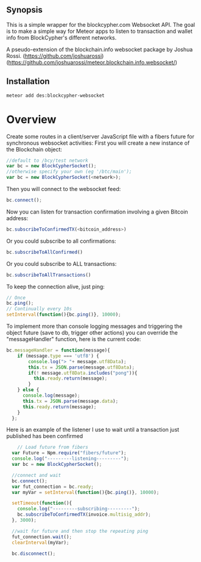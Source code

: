 ## Synopsis

This is a simple wrapper for the blockcypher.com Websocket API. The goal is to make a simple way for Meteor apps to listen to transaction and wallet info from BlockCypher's different networks.

A pseudo-extension of the blockchain.info websocket package by Joshua Rossi. (https://github.com/joshuarossi)
(https://github.com/joshuarossi/meteor.blockchain.info.websocket/)

## Installation
```
meteor add des:blockcypher-websocket

```
# Overview
Create some routes in a client/server JavaScript file with a fibers future for synchronous websocket activities:
First you will create a new instance of the Blockchain object:
```javascript
//default to /bcy/test network
var bc = new BlockCypherSocket();
//otherwise specify your own (eg '/btc/main');
var bc = new BlockCypherSocket(<network>);
```
Then you will connect to the websocket feed:
```javascript
bc.connect();
```
Now you can listen for transaction confirmation involving a given Bitcoin address:
```javascript
bc.subscribeToConfirmedTX(<bitcoin_address>)
```
Or you could subscribe to all confirmations:
```javascript
bc.subscribeToAllConfirmed()
```
Or you could subscribe to ALL transactions:
```javascript
bc.subscribeToAllTransactions()
```
To keep the connection alive, just ping:
```javascript
// Once
bc.ping();
// Continually every 10s
setInterval(function(){bc.ping()}, 10000);
```
To implement more than console logging messages and triggering the object future (save to db, trigger other actions) you can override the "messageHandler" function, here is the current code:
```javascript
bc.messageHandler = function(message){
    if (message.type === 'utf8') {
        console.log("> "+ message.utf8Data);
        this.tx = JSON.parse(message.utf8Data);
        if(! message.utf8Data.includes("pong")){
          this.ready.return(message);
        }
    } else {
      console.log(message);
      this.tx = JSON.parse(message.data);
      this.ready.return(message);
    }
  };
```

Here is an example of the listener I use to wait until a transaction just published has been confirmed
```javascript
	// Load future from fibers
  var Future = Npm.require("fibers/future");
  console.log("---------listening---------");
  var bc = new BlockCypherSocket();

  //connect and wait
  bc.connect();
  var fut_connection = bc.ready;
  var myVar = setInterval(function(){bc.ping()}, 10000);

  setTimeout(function(){
    console.log("---------subscribing---------");
    bc.subscribeToConfirmedTX(invoice.multisig_addr);
  }, 3000);

  //wait for future and then stop the repeating ping
  fut_connection.wait();
  clearInterval(myVar);

  bc.disconnect();
```